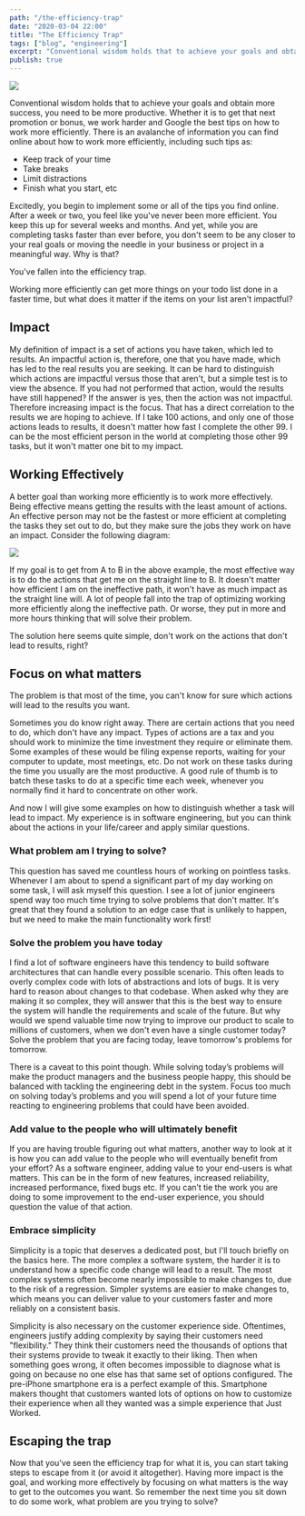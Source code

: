 ```yaml
---
path: "/the-efficiency-trap"
date: "2020-03-04 22:00"
title: "The Efficiency Trap"
tags: ["blog", "engineering"]
excerpt: "Conventional wisdom holds that to achieve your goals and obtain more success, you need to be more productive."
publish: true
---
```


![](/trap.jpg)

Conventional wisdom holds that to achieve your goals and obtain more success, you need to be more productive. Whether it is to get that next promotion or bonus, we work harder and Google the best tips on how to work more efficiently. There is an avalanche of information you can find online about how to work more efficiently, including such tips as:

- Keep track of your time
- Take breaks
- Limit distractions
- Finish what you start, etc

Excitedly, you begin to implement some or all of the tips you find online. After a week or two, you feel like you've never been more efficient. You keep this up for several weeks and months. And yet, while you are completing tasks faster than ever before, you don't seem to be any closer to your real goals or moving the needle in your business or project in a meaningful way. Why is that?

You've fallen into the efficiency trap.

Working more efficiently can get more things on your todo list done in a faster time, but what does it matter if the items on your list aren't impactful?

## Impact

My definition of impact is a set of actions you have taken, which led to results. An impactful action is, therefore, one that you have made, which has led to the real results you are seeking. It can be hard to distinguish which actions are impactful versus those that aren't, but a simple test is to view the absence. If you had not performed that action, would the results have still happened? If the answer is yes, then the action was not impactful.
Therefore increasing impact is the focus. That has a direct correlation to the results we are hoping to achieve.
If I take 100 actions, and only one of those actions leads to results, it doesn't matter how fast I complete the other 99. I can be the most efficient person in the world at completing those other 99 tasks, but it won't matter one bit to my impact.

## Working Effectively

A better goal than working more efficiently is to work more effectively. Being effective means getting the results with the least amount of actions. An effective person may not be the fastest or more efficient at completing the tasks they set out to do, but they make sure the jobs they work on have an impact.
Consider the following diagram:

![](/effective.jpg)

If my goal is to get from A to B in the above example, the most effective way is to do the actions that get me on the straight line to B. It doesn't matter how efficient I am on the ineffective path, it won't have as much impact as the straight line will.
A lot of people fall into the trap of optimizing working more efficiently along the ineffective path. Or worse, they put in more and more hours thinking that will solve their problem.

The solution here seems quite simple, don't work on the actions that don't lead to results, right?

## Focus on what matters

The problem is that most of the time, you can't know for sure which actions will lead to the results you want.

Sometimes you do know right away. There are certain actions that you need to do, which don't have any impact. Types of actions are a tax and you should work to minimize the time investment they require or eliminate them. Some examples of these would be filing expense reports, waiting for your computer to update, most meetings, etc. Do not work on these tasks during the time you usually are the most productive. A good rule of thumb is to batch these tasks to do at a specific time each week, whenever you normally find it hard to concentrate on other work.

And now I will give some examples on how to distinguish whether a task will lead to impact. My experience is in software engineering, but you can think about the actions in your life/career and apply similar questions.

### What problem am I trying to solve?

This question has saved me countless hours of working on pointless tasks. Whenever I am about to spend a significant part of my day working on some task, I will ask myself this question. I see a lot of junior engineers spend way too much time trying to solve problems that don't matter. It's great that they found a solution to an edge case that is unlikely to happen, but we need to make the main functionality work first!

### Solve the problem you have today

I find a lot of software engineers have this tendency to build software architectures that can handle every possible scenario. This often leads to overly complex code with lots of abstractions and lots of bugs. It is very hard to reason about changes to that codebase. When asked why they are making it so complex, they will answer that this is the best way to ensure the system will handle the requirements and scale of the future. But why would we spend valuable time now trying to improve our product to scale to millions of customers, when we don't even have a single customer today? Solve the problem that you are facing today, leave tomorrow's problems for tomorrow.

There is a caveat to this point though. While solving today’s problems will make the product managers and the business people happy, this should be balanced with tackling the engineering debt in the system. Focus too much on solving today’s problems and you will spend a lot of your future time reacting to engineering problems that could have been avoided.

### Add value to the people who will ultimately benefit

If you are having trouble figuring out what matters, another way to look at it is how you can add value to the people who will eventually benefit from your effort?
As a software engineer, adding value to your end-users is what matters. This can be in the form of new features, increased reliability, increased performance, fixed bugs etc. If you can’t tie the work you are doing to some improvement to the end-user experience, you should question the value of that action.

### Embrace simplicity

Simplicity is a topic that deserves a dedicated post, but I'll touch briefly on the basics here. The more complex a software system, the harder it is to understand how a specific code change will lead to a result. The most complex systems often become nearly impossible to make changes to, due to the risk of a regression. Simpler systems are easier to make changes to, which means you can deliver value to your customers faster and more reliably on a consistent basis.

Simplicity is also necessary on the customer experience side. Oftentimes, engineers justify adding complexity by saying their customers need "flexibility." They think their customers need the thousands of options that their systems provide to tweak it exactly to their liking. Then when something goes wrong, it often becomes impossible to diagnose what is going on because no one else has that same set of options configured. The pre-iPhone smartphone era is a perfect example of this. Smartphone makers thought that customers wanted lots of options on how to customize their experience when all they wanted was a simple experience that Just Worked.

## Escaping the trap

Now that you've seen the efficiency trap for what it is, you can start taking steps to escape from it (or avoid it altogether). Having more impact is the goal, and working more effectively by focusing on what matters is the way to get to the outcomes you want. So remember the next time you sit down to do some work, what problem are you trying to solve?
